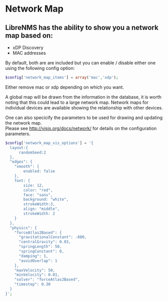 # Network Map

## LibreNMS has the ability to show you a network map based on:

- xDP Discovery
- MAC addresses

By default, both are are included but you can enable / disable either one using the following config option:

```php
$config['network_map_items'] = array('mac','xdp');
```

Either remove mac or xdp depending on which you want.

A global map will be drawn from the information in the database, it is worth noting that this could lead to a large network map. 
Network maps for individual devices are available showing the relationship with other devices.

One can also specicify the parameters to be used for drawing and updating the network map.  
Please see http://visjs.org/docs/network/ for details on the configuration parameters.
```php
$config['network_map_vis_options'] = '{
  layout:{
      randomSeed:2
  },
  "edges": {
    "smooth": {
        enabled: false
    },
    font: {
        size: 12,
        color: "red",
        face: "sans",
        background: "white",
        strokeWidth:3,
        align: "middle",
        strokeWidth: 2
    }
  },
  "physics": {
    "forceAtlas2Based": {
      "gravitationalConstant": -800,
      "centralGravity": 0.03,
      "springLength": 50,
      "springConstant": 0,
      "damping": 1,
      "avoidOverlap": 1
    },
    "maxVelocity": 50,
    "minVelocity": 0.01,
    "solver": "forceAtlas2Based",
    "timestep": 0.30
  }
}';
```
